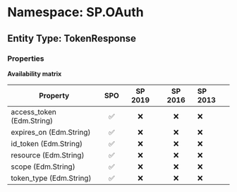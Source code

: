 # Namespace: SP.OAuth

## Entity Type: TokenResponse

### Properties

**Availability matrix**

Property | SPO | SP 2019 | SP 2016 | SP 2013
----------|:---:|:-------:|:-------:|:-------
access_token (Edm.String) | ✅ | ❌ | ❌ | ❌
expires_on (Edm.String) | ✅ | ❌ | ❌ | ❌
id_token (Edm.String) | ✅ | ❌ | ❌ | ❌
resource (Edm.String) | ✅ | ❌ | ❌ | ❌
scope (Edm.String) | ✅ | ❌ | ❌ | ❌
token_type (Edm.String) | ✅ | ❌ | ❌ | ❌